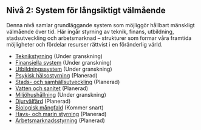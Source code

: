 ## Nivå 2: System för långsiktigt välmående

Denna nivå samlar grundläggande system som möjliggör hållbart mänskligt välmående över tid. Här ingår styrning av teknik, finans, utbildning, stadsutveckling och arbetsmarknad – strukturer som formar våra framtida möjligheter och fördelar resurser rättvist i en föränderlig värld.

- [Teknikstyrning](/framework/docs/implementation/technology) (Under granskning)
- [Finansiella system](/framework/docs/implementation/finance) (Under granskning)
- [Utbildningssystem](/framework/docs/implementation/education) (Under granskning)
- [Psykisk hälsostyrning](/framework/docs/implementation/mental-health) (Planerad)
- [Stads- och samhällsutveckling](/framework/docs/implementation/urban) (Planerad)
- [Vatten och sanitet](/framework/docs/implementation/water) (Planerad)
- [Miljöhushållning](/framework/docs/implementation/environment) (Under granskning)
- [Djurvälfärd](/framework/docs/implementation/animal-welfare) (Planerad)
- [Biologisk mångfald](/framework/docs/implementation/biodiversity) (Kommer snart)
- [Havs- och marin styrning](/framework/docs/implementation/oceans) (Planerad)
- [Arbetsmarknadsstyrning](/framework/docs/implementation/labor) (Planerad)
